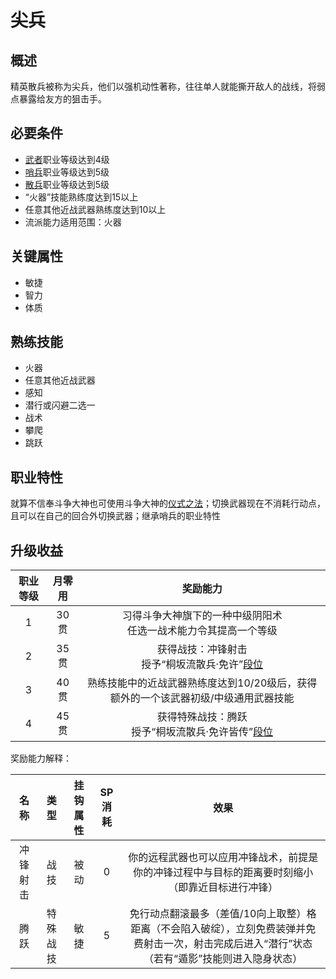 # 尖兵

## 概述

精英散兵被称为尖兵，他们以强机动性著称，往往单人就能撕开敌人的战线，将弱点暴露给友方的狙击手。

## 必要条件

* <a href="../../../basicJob/Warrior" target="_blank">武者</a>职业等级达到4级
* <a href="../../../basicJob/Sentinel" target="_blank">哨兵</a>职业等级达到5级
* <a href="../skirmisher" target="_blank">散兵</a>职业等级达到5级
* “火器”技能熟练度达到15以上
* 任意其他近战武器熟练度达到10以上
* 流派能力适用范围：火器

## 关键属性

* 敏捷
* 智力
* 体质

## 熟练技能

* 火器
* 任意其他近战武器
* 感知
* 潜行或闪避二选一
* 战术
* 攀爬
* 跳跃
  
## 职业特性

就算不信奉斗争大神也可使用斗争大神的<a href="/rules/V4.x rules/8·magic/#仪式之法" target="_blank">仪式之法</a>；切换武器现在不消耗行动点，且可以在自己的回合外切换武器；继承哨兵的职业特性

## 升级收益

职业等级|月零用|奖励能力
:--:|:--:|:--:
1|30贯|习得斗争大神旗下的一种中级阴阳术<br>任选一战术能力令其提高一个等级
2|35贯|获得战技：冲锋射击<br>授予“桐坂流散兵·免许”<a href="../../dan" target="_blank">段位</a>
3|40贯|熟练技能中的近战武器熟练度达到10/20级后，获得额外的一个该武器初级/中级通用武器技能
4|45贯|获得特殊战技：腾跃<br>授予“桐坂流散兵·免许皆传”<a href="../../dan" target="_blank">段位</a>

奖励能力解释：

名称|类型|挂钩属性|SP消耗|效果
:--:|:--:|:--:|:--:|:--:
冲锋射击|战技|被动|0|你的远程武器也可以应用冲锋战术，前提是你的冲锋过程中与目标的距离要时刻缩小（即靠近目标进行冲锋）
腾跃|特殊战技|敏捷|5|免行动点翻滚最多（差值/10向上取整）格距离（不会陷入破绽），立刻免费装弹并免费射击一次，射击完成后进入“潜行”状态（若有“遁影”技能则进入隐身状态）